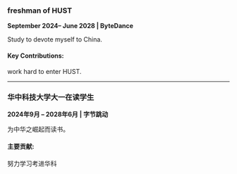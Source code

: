 ### **freshman of HUST**  
**September 2024– June 2028 | ByteDance**  

Study to devote myself to China.

#### Key Contributions:  
work hard to enter HUST.  

---

### **华中科技大学大一在读学生**  
**2024年9月 – 2028年6月 | 字节跳动**  

为中华之崛起而读书。

#### 主要贡献:  
努力学习考进华科
